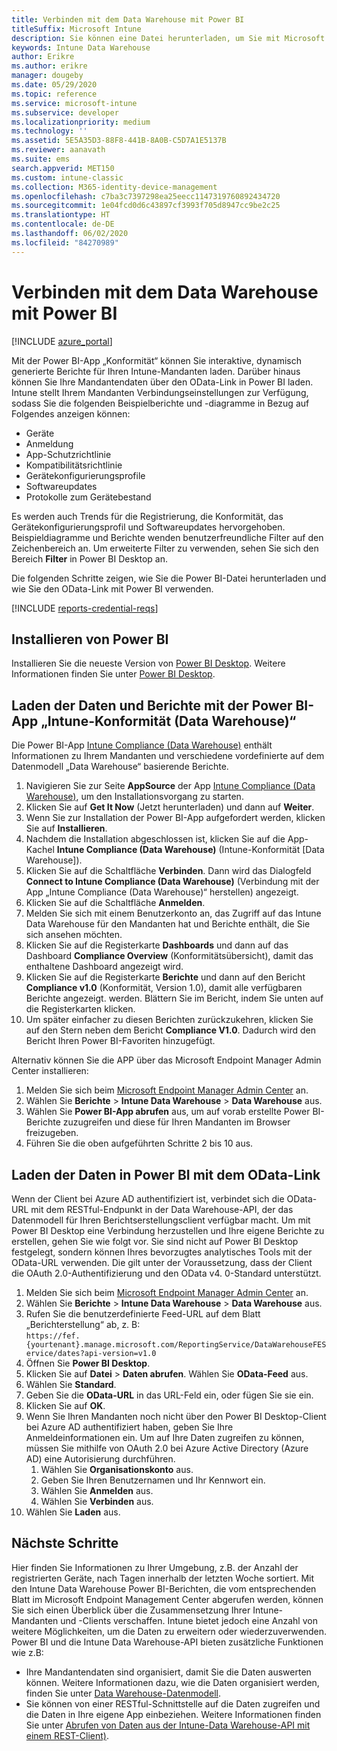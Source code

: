 ```yaml
---
title: Verbinden mit dem Data Warehouse mit Power BI
titleSuffix: Microsoft Intune
description: Sie können eine Datei herunterladen, um Sie mit Microsoft Power BI zu verwenden, die es Ihnen ermöglicht, interaktive, dynamisch generierte Berichte für Ihren Microsoft Intune-Mandanten zu laden.
keywords: Intune Data Warehouse
author: Erikre
ms.author: erikre
manager: dougeby
ms.date: 05/29/2020
ms.topic: reference
ms.service: microsoft-intune
ms.subservice: developer
ms.localizationpriority: medium
ms.technology: ''
ms.assetid: 5E5A35D3-88F8-441B-8A0B-C5D7A1E5137B
ms.reviewer: aanavath
ms.suite: ems
search.appverid: MET150
ms.custom: intune-classic
ms.collection: M365-identity-device-management
ms.openlocfilehash: c7ba3c7397298ea25eecc1147319760892434720
ms.sourcegitcommit: 1e04fcd0d6c43897cf3993f705d8947cc9be2c25
ms.translationtype: HT
ms.contentlocale: de-DE
ms.lasthandoff: 06/02/2020
ms.locfileid: "84270989"
---
```

# <a name="connect-to-the-data-warehouse-with-power-bi"></a>Verbinden mit dem Data Warehouse mit Power BI

[!INCLUDE [azure_portal](../includes/azure_portal.md)]

Mit der Power BI-App „Konformität“ können Sie interaktive, dynamisch generierte Berichte für Ihren Intune-Mandanten laden. Darüber hinaus können Sie Ihre Mandantendaten über den OData-Link in Power BI laden. Intune stellt Ihrem Mandanten Verbindungseinstellungen zur Verfügung, sodass Sie die folgenden Beispielberichte und -diagramme in Bezug auf Folgendes anzeigen können:  

- Geräte
- Anmeldung
- App-Schutzrichtlinie
- Kompatibilitätsrichtlinie
- Gerätekonfigurierungsprofile
- Softwareupdates
- Protokolle zum Gerätebestand

Es werden auch Trends für die Registrierung, die Konformität, das Gerätekonfigurierungsprofil und Softwareupdates hervorgehoben. Beispieldiagramme und Berichte wenden benutzerfreundliche Filter auf den Zeichenbereich an. Um erweiterte Filter zu verwenden, sehen Sie sich den Bereich **Filter** in Power BI Desktop an.

Die folgenden Schritte zeigen, wie Sie die Power BI-Datei herunterladen und wie Sie den OData-Link mit Power BI verwenden.

[!INCLUDE [reports-credential-reqs](../includes/reports-credential-reqs.md)]

## <a name="install-power-bi"></a>Installieren von Power BI

Installieren Sie die neueste Version von [Power BI Desktop](https://aka.ms/intune/datawarehouseapi/installpowerbi). Weitere Informationen finden Sie unter [Power BI Desktop](https://powerbi.microsoft.com/desktop).

## <a name="load-the-data-and-reports-using-the-power-bi-intune-compliance-data-warehouse-app"></a>Laden der Daten und Berichte mit der Power BI-App „Intune-Konformität (Data Warehouse)“

Die Power BI-App [Intune Compliance (Data Warehouse)](https://aka.ms/intune/datawarehouseapi/getpowerbiapp) enthält Informationen zu Ihrem Mandanten und verschiedene vordefinierte auf dem Datenmodell „Data Warehouse“ basierende Berichte.

1. Navigieren Sie zur Seite **AppSource** der App [Intune Compliance (Data Warehouse)](https://aka.ms/intune/datawarehouseapi/getpowerbiapp), um den Installationsvorgang zu starten.
2. Klicken Sie auf **Get It Now** (Jetzt herunterladen) und dann auf **Weiter**.
3. Wenn Sie zur Installation der Power BI-App aufgefordert werden, klicken Sie auf **Installieren**.
4. Nachdem die Installation abgeschlossen ist, klicken Sie auf die App-Kachel **Intune Compliance (Data Warehouse)** (Intune-Konformität [Data Warehouse]).
5. Klicken Sie auf die Schaltfläche **Verbinden**. Dann wird das Dialogfeld **Connect to Intune Compliance (Data Warehouse)** (Verbindung mit der App „Intune Compliance (Data Warehouse)“ herstellen) angezeigt.
6. Klicken Sie auf die Schaltfläche **Anmelden**.
7. Melden Sie sich mit einem Benutzerkonto an, das Zugriff auf das Intune Data Warehouse für den Mandanten hat und Berichte enthält, die Sie sich ansehen möchten.
8. Klicken Sie auf die Registerkarte **Dashboards** und dann auf das Dashboard **Compliance Overview** (Konformitätsübersicht), damit das enthaltene Dashboard angezeigt wird.
9. Klicken Sie auf die Registerkarte **Berichte** und dann auf den Bericht **Compliance v1.0** (Konformität, Version 1.0), damit alle verfügbaren Berichte angezeigt. werden. Blättern Sie im Bericht, indem Sie unten auf die Registerkarten klicken.
10. Um später einfacher zu diesen Berichten zurückzukehren, klicken Sie auf den Stern neben dem Bericht **Compliance V1.0**. Dadurch wird den Bericht Ihren Power BI-Favoriten hinzugefügt.

Alternativ können Sie die APP über das Microsoft Endpoint Manager Admin Center installieren:

1. Melden Sie sich beim [Microsoft Endpoint Manager Admin Center](https://go.microsoft.com/fwlink/?linkid=2109431) an.
2. Wählen Sie **Berichte** > **Intune Data Warehouse** > **Data Warehouse** aus.
3. Wählen Sie **Power BI-App abrufen** aus, um auf vorab erstellte Power BI-Berichte zuzugreifen und diese für Ihren Mandanten im Browser freizugeben.
4. Führen Sie die oben aufgeführten Schritte 2 bis 10 aus.

## <a name="load-the-data-in-power-bi-using-the-odata-link"></a>Laden der Daten in Power BI mit dem OData-Link

Wenn der Client bei Azure AD authentifiziert ist, verbindet sich die OData-URL mit dem RESTful-Endpunkt in der Data Warehouse-API, der das Datenmodell für Ihren Berichtserstellungsclient verfügbar macht. Um mit Power BI Desktop eine Verbindung herzustellen und Ihre eigene Berichte zu erstellen, gehen Sie wie folgt vor. Sie sind nicht auf Power BI Desktop festgelegt, sondern können Ihres bevorzugtes analytisches Tools mit der OData-URL verwenden. Die gilt unter der Voraussetzung, dass der Client die OAuth 2.0-Authentifizierung und den OData v4. 0-Standard unterstützt.

1. Melden Sie sich beim [Microsoft Endpoint Manager Admin Center](https://go.microsoft.com/fwlink/?linkid=2109431) an.
2. Wählen Sie **Berichte** > **Intune Data Warehouse** > **Data Warehouse** aus.
3. Rufen Sie die benutzerdefinierte Feed-URL auf dem Blatt „Berichterstellung“ ab, z. B:<br>
    `https://fef.{yourtenant}.manage.microsoft.com/ReportingService/DataWarehouseFEService/dates?api-version=v1.0`
4. Öffnen Sie **Power BI Desktop**.
5. Klicken Sie auf **Datei** > **Daten abrufen**. Wählen Sie **OData-Feed** aus.
6. Wählen Sie **Standard**.
7. Geben Sie die **OData-URL** in das URL-Feld ein, oder fügen Sie sie ein.
8. Klicken Sie auf **OK**.
9. Wenn Sie Ihren Mandanten noch nicht über den Power BI Desktop-Client bei Azure AD authentifiziert haben, geben Sie Ihre Anmeldeinformationen ein. Um auf Ihre Daten zugreifen zu können, müssen Sie mithilfe von OAuth 2.0 bei Azure Active Directory (Azure AD) eine Autorisierung durchführen.  
    1. Wählen Sie **Organisationskonto** aus.  
    2. Geben Sie Ihren Benutzernamen und Ihr Kennwort ein.  
    3. Wählen Sie **Anmelden** aus.  
    4. Wählen Sie **Verbinden** aus.  
10. Wählen Sie **Laden** aus.

## <a name="next-steps"></a>Nächste Schritte

Hier finden Sie Informationen zu Ihrer Umgebung, z.B. der Anzahl der registrierten Geräte, nach Tagen innerhalb der letzten Woche sortiert. Mit den Intune Data Warehouse Power BI-Berichten, die vom entsprechenden Blatt im Microsoft Endpoint Management Center abgerufen werden, können Sie sich einen Überblick über die Zusammensetzung Ihrer Intune-Mandanten und -Clients verschaffen. Intune bietet jedoch eine Anzahl von weitere Möglichkeiten, um die Daten zu erweitern oder wiederzuverwenden. Power BI und die Intune Data Warehouse-API bieten zusätzliche Funktionen wie z.B:

<!-- - You can use Power BI Desktop to create additional report types with your data. For example, you could create a custom chart representing the ratio of device manufactures in your enterprise. For more information about creating custom reports with Power BI and the Intune Data Warehouse, see `BLOG POST ON POWER BI`. -->
- Ihre Mandantendaten sind organisiert, damit Sie die Daten auswerten können. Weitere Informationen dazu, wie die Daten organisiert werden, finden Sie unter [Data Warehouse-Datenmodell](reports-ref-data-model.md).
- Sie können von einer RESTful-Schnittstelle auf die Daten zugreifen und die Daten in Ihre eigene App einbeziehen. Weitere Informationen finden Sie unter [Abrufen von Daten aus der Intune-Data Warehouse-API mit einem REST-Client)](reports-proc-data-rest.md).
